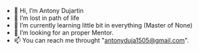 - 👋 Hi, I’m Antony Dujartin
- 👀 I’m lost in path of life
- 🌱 I’m currently learning little bit in everything (Master of None)
- 💞️ I’m looking for an proper Mentor.
- 📫 You can reach me throught "antonyduja1505@gmail.com".

<!---
Antonyduja/Antonyduja is a ✨ special ✨ repository because its `README.md` (this file) appears on your GitHub profile.
You can click the Preview link to take a look at your changes.
--->

